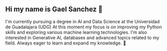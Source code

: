 ## Hi my name is Gael Sanchez 👋

I'm currently pursuing a degree in AI and Data Science at the Universidad de Guadalajara (UDG)
At this moment my focus is on improving my Python skills and exploring various machine learning technologies.
I'm also interested in Generative AI, databases and advanced topics related to my field.
Always eager to learn and expand my knowledge. 🚀
